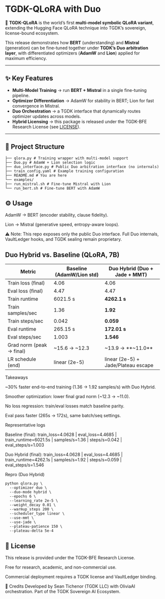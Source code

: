 # TGDK-QLoRA with Duo

🚀 **TGDK-QLoRA** is the world’s first **multi-model symbolic QLoRA variant**, extending the Hugging Face QLoRA technique into TGDK’s sovereign, license-bound ecosystem.

This release demonstrates how **BERT** (understanding) and **Mistral** (generation) can be fine-tuned together under **TGDK’s Duo arbitration layer**, with differentiated optimizers (**AdamW** and **Lion**) applied for maximum efficiency.

---

## ✨ Key Features
- **Multi-Model Training** → run **BERT + Mistral** in a single fine-tuning pipeline.  
- **Optimizer Differentiation** → AdamW for stability in BERT; Lion for fast convergence in Mistral.  
- **Duo Orchestration** → a TGDK interface that dynamically routes optimizer updates across models.  
- **Hybrid Licensing** → this package is released under the TGDK-BFE Research License (see [LICENSE](LICENSE.txt)).

---

## 🧩 Project Structure
```
├── qlora.py # Training wrapper with multi-model support
├── Duo.py # AdamW + Lion selection logic
├── duo_interface.py # Public Duo arbitration interface (no internals)
├── train_config.yaml # Example training configuration
├── README.md # You are here
└── examples/
├── run_mistral.sh # Fine-tune Mistral with Lion
└── run_bert.sh # Fine-tune BERT with AdamW
```

## ⚙️ Usage


AdamW → BERT (encoder stability, clause fidelity).

Lion → Mistral (generative speed, entropy-aware loops).

⚠️ Note: This repo exposes only the public Duo interface. Full Duo internals, VaultLedger hooks, and TGDK sealing remain proprietary.
## Duo Hybrid vs. Baseline (QLoRA, 7B)

| Metric | Baseline (AdamW/Lion std) | Duo Hybrid (Duo + Jade + MMT) |
|--------|----------------------------|-------------------------------|
| Train loss (final) | 4.06 | 4.06 |
| Eval loss (final)  | 4.47 | 4.47 |
| Train runtime      | 6021.5 s | **4262.1 s** |
| Train samples/sec  | 1.36 | **1.92** |
| Train steps/sec    | 0.042 | **0.059** |
| Eval runtime       | 265.15 s | **172.01 s** |
| Eval steps/sec     | 1.003 | **1.546** |
| Grad norm (peak → final) | ~15.6 → ~12.3 | ~13.9 → **~11.0** |
| LR schedule (end)  | linear (2e-5) | linear (2e-5) + Jade/Plateau escape |


Takeaways

~30% faster end-to-end training (1.36 → 1.92 samples/s) with Duo Hybrid.

Smoother optimization: lower final grad norm (~12.3 → ~11.0).

No loss regression: train/eval losses match baseline parity.

Eval pass faster (265s → 172s), same batch/seq settings.

Representative logs

Baseline (final):
train_loss=4.0628 | eval_loss=4.4685 | train_runtime=6021.5s | samples/s=1.36 | steps/s=0.042 | eval_steps/s=1.003

Duo Hybrid (final):
train_loss=4.0628 | eval_loss=4.4685 | train_runtime=4262.1s | samples/s=1.92 | steps/s=0.059 | eval_steps/s=1.546

Repro (Duo Hybrid)
```
python qlora.py \
  --optimizer duo \
  --duo-mode hybrid \
  --epochs 6 \
  --learning_rate 2e-5 \
  --weight_decay 0.01 \
  --warmup_steps 200 \
  --scheduler_type linear \
  --use-mmt \
  --use-jade \
  --plateau-patience 150 \
  --plateau-delta 5e-4
```

## 📜 License
This release is provided under the TGDK-BFE Research License.

Free for research, academic, and non-commercial use.

Commercial deployment requires a TGDK license and VaultLedger binding.

📡 Credits
Developed by Sean Tichenor (TGDK LLC) with OliviaAI orchestration.
Part of the TGDK Sovereign AI Ecosystem.
